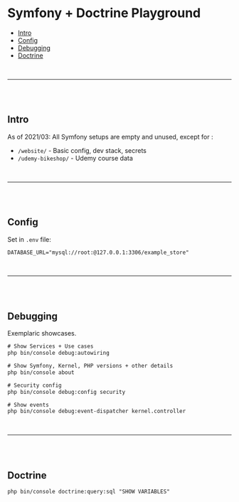 # Symfony + Doctrine Playground

- [Intro](#intro)
- [Config](#config)
- [Debugging](#debugging)
- [Doctrine](#doctrine)

<br>

---

<br><br>

## Intro

As of 2021/03: All Symfony setups are empty and unused, except for :

- `/website/` - Basic config, dev stack, secrets
- `/udemy-bikeshop/` - Udemy course data

<br>

---

<br><br>

## Config

Set in `.env` file:

```txt
DATABASE_URL="mysql://root:@127.0.0.1:3306/example_store"
```

<br>

---

<br><br>

## Debugging

Exemplaric showcases.

```txt
# Show Services + Use cases
php bin/console debug:autowiring

# Show Symfony, Kernel, PHP versions + other details
php bin/console about

# Security config
php bin/console debug:config security

# Show events
php bin/console debug:event-dispatcher kernel.controller
```

<br>

---

<br><br>

## Doctrine

```txt
php bin/console doctrine:query:sql "SHOW VARIABLES"
```

